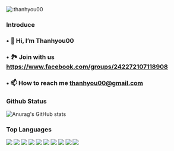 

<img src="https://count.getloli.com/get/@:thanhyou00" alt=":thanhyou00" />

### Introduce
### • 👋 Hi, I’m Thanhyou00 
### • 🏞 Join with us https://www.facebook.com/groups/242272107118908 <br>
### • 📫 How to reach me thanhyou00@gmail.com



### Github Status
![Anurag's GitHub stats](https://github-readme-stats.vercel.app/api?username=thanhyou00&show_icons=true&theme=radical)


### Top Languages
<p>
<img src="https://img.shields.io/badge/-VS Code-007ACC?logo=VisualStudioCode&logoColor=fff" />  
<img src="https://img.shields.io/badge/-Netbeans-1B6AC6?logo=apachenetbeanside&logoColor=fff" />  
<img src="https://img.shields.io/badge/-CSS-157286?logo=css3&logoColor=fff" />
<img src="https://img.shields.io/badge/-HTML-e34F26?logo=html5&logoColor=fff" />
<img src="https://img.shields.io/badge/-Javascript-f7DF1E?logo=javascript&logoColor=fff" />
<img src="https://img.shields.io/badge/-Java-007396?logo=java&logoColor=fff" />
<img src="https://img.shields.io/badge/-Microsoft SQL Server-CC2927?logo=MicrosoftSQLServer&logoColor=fff" />
<img src="https://img.shields.io/badge/-Python-3776AB?logo=python&logoColor=fff" /> 
<img src="https://img.shields.io/badge/-C++-00599C?logo=cplusplus&logoColor=fff" />  
<img src="https://img.shields.io/badge/-Angular-DD0031?logo=angular&logoColor=fff" />       
</p>



